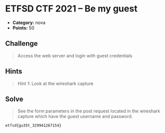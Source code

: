 # ETFSD CTF 2021 – Be my guest

* **Category:** nova
* **Points:** 50

## Challenge

> Access the web server and login with guest credentials
## Hints

> Hint 1: Look at the wireshark capture

## Solve

> See the form parameters in the post request located in the wireshark capture which have the guest username and password.

```
etfsd{gu35t_329941267154}
```
